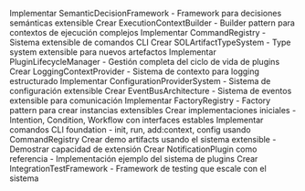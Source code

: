 Implementar SemanticDecisionFramework - Framework para decisiones semánticas extensible
Crear ExecutionContextBuilder - Builder pattern para contextos de ejecución complejos
Implementar CommandRegistry - Sistema extensible de comandos CLI
Crear SOLArtifactTypeSystem - Type system extensible para nuevos artefactos
Implementar PluginLifecycleManager - Gestión completa del ciclo de vida de plugins
Crear LoggingContextProvider - Sistema de contexto para logging estructurado
Implementar ConfigurationProviderSystem - Sistema de configuración extensible
Crear EventBusArchitecture - Sistema de eventos extensible para comunicación
Implementar FactoryRegistry - Factory pattern para crear instancias extensibles
Crear implementaciones iniciales - Intention, Condition, Workflow con interfaces estables
Implementar comandos CLI foundation - init, run, add:context, config usando CommandRegistry
Crear demo artifacts usando el sistema extensible - Demostrar capacidad de extensión
Crear NotificationPlugin como referencia - Implementación ejemplo del sistema de plugins
Crear IntegrationTestFramework - Framework de testing que escale con el sistema
